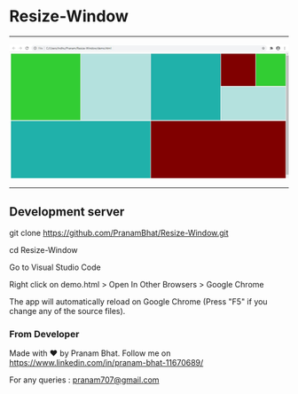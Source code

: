# Resize-Window

-----------------------------------------------------------------------------------------------------

<img src="/screenshots/Resize-Window.JPG" />

-----------------------------------------------------------------------------------------------------


## Development server

git clone https://github.com/PranamBhat/Resize-Window.git

cd Resize-Window

Go to Visual Studio Code

Right click on demo.html > Open In Other Browsers > Google Chrome

The app will automatically reload on Google Chrome (Press "F5" if you change any of the source files).


### From Developer

Made with :heart: by Pranam Bhat. Follow me on https://www.linkedin.com/in/pranam-bhat-11670689/

For any queries : pranam707@gmail.com
